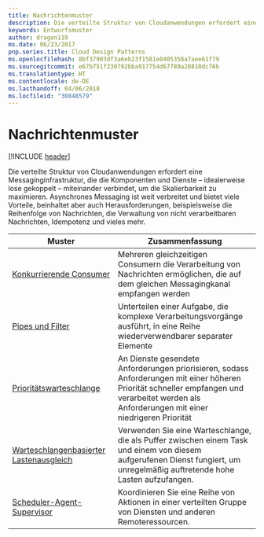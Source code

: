```yaml
---
title: Nachrichtenmuster
description: Die verteilte Struktur von Cloudanwendungen erfordert eine Messaginginfrastruktur, die die Komponenten und Dienste – idealerweise lose gekoppelt – miteinander verbindet, um die Skalierbarkeit zu maximieren. Asynchrones Messaging ist weit verbreitet und bietet viele Vorteile, beinhaltet aber auch Herausforderungen, beispielsweise die Reihenfolge von Nachrichten, die Verwaltung von nicht verarbeitbaren Nachrichten, Idempotenz und vieles mehr.
keywords: Entwurfsmuster
author: dragon119
ms.date: 06/23/2017
pnp.series.title: Cloud Design Patterns
ms.openlocfilehash: 8bf37903df3a6eb23f1581e0405358a7aee61f79
ms.sourcegitcommit: e67b751f230792bba917754d67789a20810dc76b
ms.translationtype: HT
ms.contentlocale: de-DE
ms.lasthandoff: 04/06/2018
ms.locfileid: "30848579"
---
```

# <a name="messaging-patterns"></a>Nachrichtenmuster

[!INCLUDE [header](../../_includes/header.md)]

Die verteilte Struktur von Cloudanwendungen erfordert eine Messaginginfrastruktur, die die Komponenten und Dienste – idealerweise lose gekoppelt – miteinander verbindet, um die Skalierbarkeit zu maximieren. Asynchrones Messaging ist weit verbreitet und bietet viele Vorteile, beinhaltet aber auch Herausforderungen, beispielsweise die Reihenfolge von Nachrichten, die Verwaltung von nicht verarbeitbaren Nachrichten, Idempotenz und vieles mehr.


|                            Muster                             |                                                                        Zusammenfassung                                                                         |
|----------------------------------------------------------------|--------------------------------------------------------------------------------------------------------------------------------------------------------|
|        [Konkurrierende Consumer](../competing-consumers.md)        |                            Mehreren gleichzeitigen Consumern die Verarbeitung von Nachrichten ermöglichen, die auf dem gleichen Messagingkanal empfangen werden                            |
|          [Pipes und Filter](../pipes-and-filters.md)          |                       Unterteilen einer Aufgabe, die komplexe Verarbeitungsvorgänge ausführt, in eine Reihe wiederverwendbarer separater Elemente                        |
|             [Prioritätswarteschlange](../priority-queue.md)             | An Dienste gesendete Anforderungen priorisieren, sodass Anforderungen mit einer höheren Priorität schneller empfangen und verarbeitet werden als Anforderungen mit einer niedrigeren Priorität |
|  [Warteschlangenbasierter Lastenausgleich](../queue-based-load-leveling.md)  |              Verwenden Sie eine Warteschlange, die als Puffer zwischen einem Task und einem von diesem aufgerufenen Dienst fungiert, um unregelmäßig auftretende hohe Lasten aufzufangen.               |
| [Scheduler-Agent-Supervisor](../scheduler-agent-supervisor.md) |                              Koordinieren Sie eine Reihe von Aktionen in einer verteilten Gruppe von Diensten und anderen Remoteressourcen.                              |

